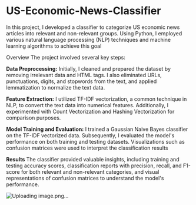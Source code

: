 # US-Economic-News-Classifier

In this project, I developed a classifier to categorize US economic news articles into relevant and non-relevant groups. Using Python, I employed various natural language processing (NLP) techniques and machine learning algorithms to achieve this goal

Overview
The project involved several key steps:

**Data Preprocessing:**
Initially, I cleaned and prepared the dataset by removing irrelevant data and HTML tags. I also eliminated URLs, punctuations, digits, and stopwords from the text, and applied lemmatization to normalize the text data.

**Feature Extraction:** 
I utilized TF-IDF vectorization, a common technique in NLP, to convert the text data into numerical features. Additionally, I experimented with Count Vectorization and Hashing Vectorization for comparison purposes.

**Model Training and Evaluation:** I trained a Gaussian Naive Bayes classifier on the TF-IDF vectorized data. Subsequently, I evaluated the model's performance on both training and testing datasets. Visualizations such as confusion matrices were used to interpret the classification results


**Results**
The classifier provided valuable insights, including training and testing accuracy scores, classification reports with precision, recall, and F1-score for both relevant and non-relevant categories, and visual representations of confusion matrices to understand the model's performance.

![Uploading image.png…]()




